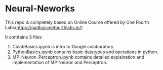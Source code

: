 # Neural-Neworks

This repo is completely based on Online Course offered by One Fourth Labs(https://padhai.onefourthlabs.in/)

It conttains 3 files:

1) ColabBasics.ipynb is intro to Google colaboratory.
2) PythonBasics.ipynb contains basic datatypes and operations in python.
3) MP_Neuron_Perceptron.ipynb contains detailed explaination and implementation of MP Neuron and Perceptron.
